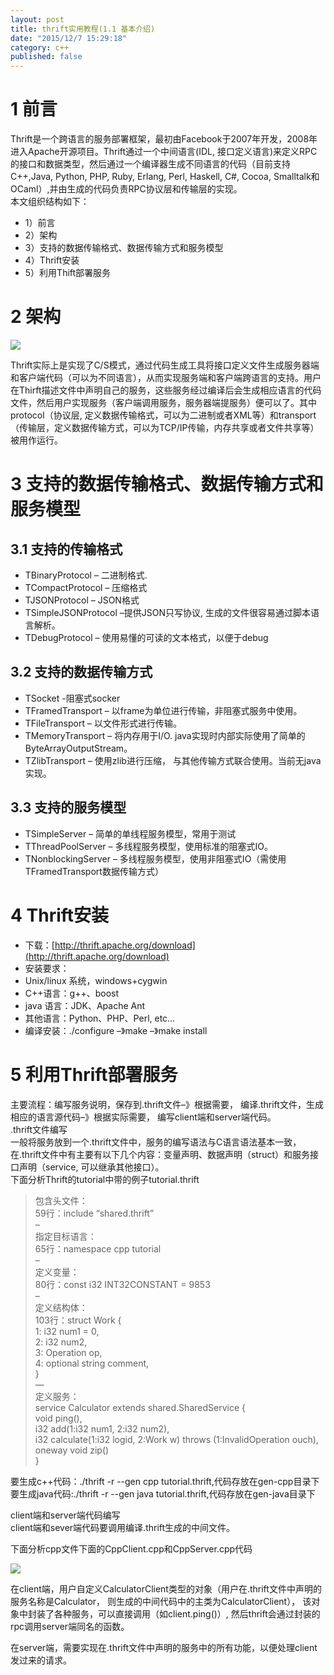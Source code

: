 ```yaml
---
layout: post
title: thrift实用教程(1.1 基本介绍)
date: "2015/12/7 15:29:18"
category: c++
published: false
---
```



# 1 前言 
Thrift是一个跨语言的服务部署框架，最初由Facebook于2007年开发，2008年进入Apache开源项目。Thrift通过一个中间语言(IDL, 接口定义语言)来定义RPC的接口和数据类型，然后通过一个编译器生成不同语言的代码（目前支持C++,Java, Python, PHP, Ruby, Erlang, Perl, Haskell, C#, Cocoa, Smalltalk和OCaml）,并由生成的代码负责RPC协议层和传输层的实现。  
本文组织结构如下：  
- 1）前言 
- 2）架构
- 3）支持的数据传输格式、数据传输方式和服务模型 
- 4）Thrift安装 
- 5）利用Thift部署服务

# 2 架构 
![](http://i.imgur.com/aIAk26B.jpg)

Thrift实际上是实现了C/S模式，通过代码生成工具将接口定义文件生成服务器端和客户端代码（可以为不同语言），从而实现服务端和客户端跨语言的支持。用户在Thirft描述文件中声明自己的服务，这些服务经过编译后会生成相应语言的代码文件，然后用户实现服务（客户端调用服务，服务器端提服务）便可以了。其中protocol（协议层, 定义数据传输格式，可以为二进制或者XML等）和transport（传输层，定义数据传输方式，可以为TCP/IP传输，内存共享或者文件共享等）被用作运行。

# 3 支持的数据传输格式、数据传输方式和服务模型   

## 3.1 支持的传输格式   
- TBinaryProtocol – 二进制格式.
- TCompactProtocol – 压缩格式
- TJSONProtocol – JSON格式
- TSimpleJSONProtocol –提供JSON只写协议, 生成的文件很容易通过脚本语言解析。
- TDebugProtocol – 使用易懂的可读的文本格式，以便于debug  

## 3.2 支持的数据传输方式   
- TSocket -阻塞式socker
- TFramedTransport – 以frame为单位进行传输，非阻塞式服务中使用。
- TFileTransport – 以文件形式进行传输。
- TMemoryTransport – 将内存用于I/O. java实现时内部实际使用了简单的ByteArrayOutputStream。
- TZlibTransport – 使用zlib进行压缩， 与其他传输方式联合使用。当前无java实现。  

## 3.3 支持的服务模型   
- TSimpleServer – 简单的单线程服务模型，常用于测试
- TThreadPoolServer – 多线程服务模型，使用标准的阻塞式IO。
- TNonblockingServer – 多线程服务模型，使用非阻塞式IO（需使用TFramedTransport数据传输方式）

# 4 Thrift安装   
- 下载：[http://thrift.apache.org/download](http://thrift.apache.org/download)
- 安装要求：
- Unix/linux 系统，windows+cygwin
- C++语言：g++、boost
- java 语言：JDK、Apache Ant
- 其他语言：Python、PHP、Perl, etc…
- 编译安装：./configure –》make –》make install

# 5 利用Thrift部署服务   
主要流程：编写服务说明，保存到.thrift文件–》根据需要， 编译.thrift文件，生成相应的语言源代码–》根据实际需要， 编写client端和server端代码。  
.thrift文件编写  
一般将服务放到一个.thrift文件中，服务的编写语法与C语言语法基本一致，在.thrift文件中有主要有以下几个内容：变量声明、数据声明（struct）和服务接口声明（service, 可以继承其他接口）。  
下面分析Thrift的tutorial中带的例子tutorial.thrift  
> 包含头文件：  
> 59行：include “shared.thrift”  
> –  
> 指定目标语言：  
> 65行：namespace cpp tutorial  
> –  
> 定义变量：  
> 80行：const i32 INT32CONSTANT = 9853  
> –  
> 定义结构体：  
> 103行：struct Work {  
> 1: i32 num1 = 0,  
> 2: i32 num2,  
> 3: Operation op,  
> 4: optional string comment,  
> }  
> —  
> 定义服务：  
> service Calculator extends shared.SharedService {  
> void ping(),  
> i32 add(1:i32 num1, 2:i32 num2),  
> i32 calculate(1:i32 logid, 2:Work w) throws (1:InvalidOperation ouch),  
> oneway void zip()  
> }    

要生成c++代码：./thrift -r --gen cpp tutorial.thrift,代码存放在gen-cpp目录下  
要生成java代码:./thrift -r --gen java tutorial.thrift,代码存放在gen-java目录下

client端和server端代码编写  
client端和sever端代码要调用编译.thrift生成的中间文件。

下面分析cpp文件下面的CppClient.cpp和CppServer.cpp代码    

![](http://i.imgur.com/nzm2zjA.jpg)

在client端，用户自定义CalculatorClient类型的对象（用户在.thrift文件中声明的服务名称是Calculator， 则生成的中间代码中的主类为CalculatorClient）， 该对象中封装了各种服务，可以直接调用（如client.ping()）, 然后thrift会通过封装的rpc调用server端同名的函数。  

在server端，需要实现在.thrift文件中声明的服务中的所有功能，以便处理client发过来的请求。
